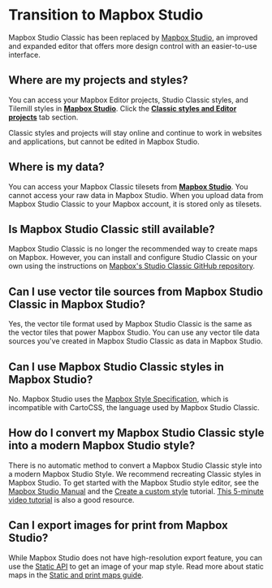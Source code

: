 # Transition to Mapbox Studio

Mapbox Studio Classic has been replaced by [Mapbox Studio](https://www.mapbox.com/studio/), an improved and expanded editor that offers more design control with an easier-to-use interface.

## Where are my projects and styles?

You can access your Mapbox Editor projects, Studio Classic styles, and Tilemill styles in [**Mapbox Studio**](https://www.mapbox.com/studio/). Click the [**Classic styles and Editor projects**](https://www.mapbox.com/studio/classic/) tab section.

Classic styles and projects will stay online and continue to work in websites and applications, but cannot be edited in Mapbox Studio.

## Where is my data?

You can access your Mapbox Classic tilesets from [**Mapbox Studio**](https://www.mapbox.com/studio/tilesets/). You cannot access your raw data in Mapbox Studio. When you upload data from Mapbox Studio Classic to your Mapbox account, it is stored only as tilesets.

## Is Mapbox Studio Classic still available?

Mapbox Studio Classic is no longer the recommended way to create maps on Mapbox. However, you can install and configure Studio Classic on your own using the instructions on [Mapbox's Studio Classic GitHub repository](https://github.com/mapbox/mapbox-studio-classic).

## Can I use vector tile sources from Mapbox Studio Classic in Mapbox Studio?

Yes, the vector tile format used by Mapbox Studio Classic is the same as the vector tiles that power Mapbox Studio. You can use any vector tile data sources you've created in Mapbox Studio Classic as data in Mapbox Studio.

## Can I use Mapbox Studio Classic styles in Mapbox Studio?

No. Mapbox Studio uses the [Mapbox Style Specification](https://www.mapbox.com/mapbox-gl-style-spec/), which is incompatible with CartoCSS, the language used by Mapbox Studio Classic. 

## How do I convert my Mapbox Studio Classic style into a modern Mapbox Studio style?

There is no automatic method to convert a Mapbox Studio Classic style into a modern Mapbox Studio Style. We recommend recreating Classic styles in Mapbox Studio. To get started with the Mapbox Studio style editor, see the [Mapbox Studio Manual](https://www.mapbox.com/studio-manual/reference/styles/) and the [Create a custom style](https://www.mapbox.com/help/create-a-custom-style/) tutorial. <a href="https://www.youtube.com/watch?v=7-YP49Eo5ck&list=PL86WBCjNmqh7H3syAQQrOWBY5U3DyZvq_&index=1" target="_blank">This 5-minute video tutorial</a> is also a good resource.

## Can I export images for print from Mapbox Studio?

While Mapbox Studio does not have high-resolution export feature, you can use the [Static API](https://www.mapbox.com/help/define-static-api/) to get an image of your map style. Read more about static maps in the [Static and print maps guide](https://www.mapbox.com/help/how-static-maps-work/).

